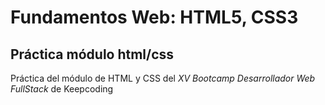# Fundamentos Web: HTML5, CSS3
## Práctica módulo html/css

Práctica del módulo de HTML y CSS del _XV Bootcamp Desarrollador Web FullStack_ de Keepcoding